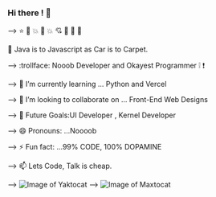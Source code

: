 ### Hi there !  👋 


--> :star: :star2: :collision: :anger: :boom: :cupid: :punch: :metal: :dizzy: 

<!--
**AadarshaThapa/AadarshaThapa** is a ✨ _special_ ✨ repository because its `README.md` (this file) appears on your GitHub profile.

Here are some ideas to get you started:

--> 🔭 Java is to Javascript as Car is to Carpet. 

--> :trollface: Nooob Developer and Okayest Programmer :grey_exclamation: :exclamation:

--> 🌱 I’m currently learning ... Python and Vercel

--> 👯 I’m looking to collaborate on ... Front-End Web Designs

--> 🥅 Future Goals:UI Developer , Kernel Developer

--> 😄 Pronouns: ...Noooob

--> ⚡ Fun fact: ...99% CODE, 100% DOPAMINE

--> 📫 Lets Code, Talk is cheap.

--> ![Image of Yaktocat](https://octodex.github.com/images/yaktocat.png)
--> ![Image of Maxtocat](https://octodex.github.com/gif/maxtocat.gif)
 
